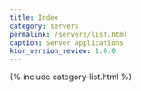 ```yaml
---
title: Index
category: servers
permalink: /servers/list.html
caption: Server Applications 
ktor_version_review: 1.0.0
---
```


{% include category-list.html %}
